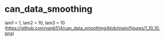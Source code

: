 # can_data_smoothing



lam1 = 1, lam2 = 10, lam3 = 10
(https://github.com/yanb514/can_data_smoothing/blob/main/figures/1_10_10.png)
